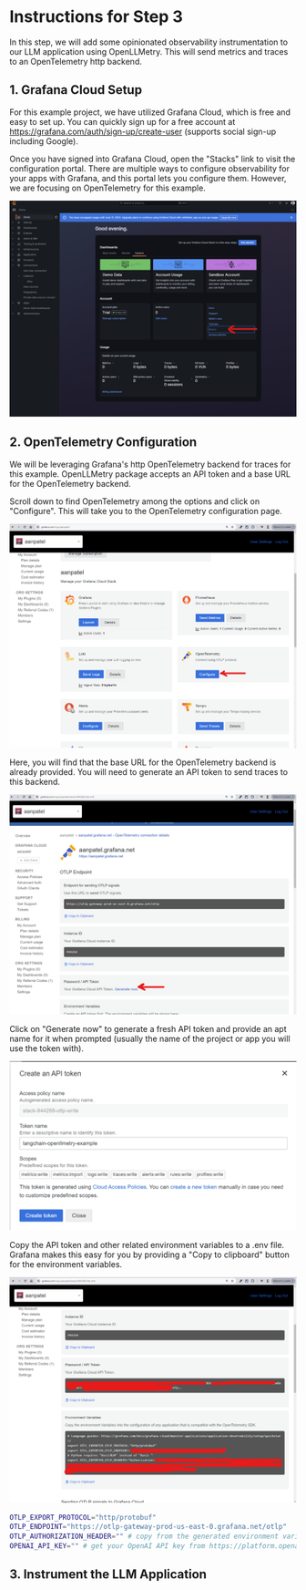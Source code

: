 # Instructions for Step 3

In this step, we will add some opinionated observability instrumentation to our LLM application using OpenLLMetry. This will send metrics and traces to an OpenTelemetry http backend.

## 1. Grafana Cloud Setup

For this example project, we have utilized Grafana Cloud, which is free and easy to set up. You can quickly sign up for a free account at https://grafana.com/auth/sign-up/create-user (supports social sign-up including Google).

Once you have signed into Grafana Cloud, open the "Stacks" link to visit the configuration portal. There are multiple ways to configure observability for your apps with Grafana, and this portal lets you configure them. However, we are focusing on OpenTelemetry for this example.

![Grafana Cloud Dashboard - click the "Stacks" link](step-3-grafana-home.png)


## 2. OpenTelemetry Configuration

We will be leveraging Grafana's http OpenTelemetry backend for traces for this example. OpenLLMetry package accepts an API token and a base URL for the OpenTelemetry backend.

Scroll down to find OpenTelemetry among the options and click on "Configure". This will take you to the OpenTelemetry configuration page.

![Click on "Configure" for the OpenTelemetry option](step-3-opentelemetry-config-btn.png)

Here, you will find that the base URL for the OpenTelemetry backend is already provided. You will need to generate an API token to send traces to this backend.

![Click on "Generate now"](step-3-opentelemetry-generate-btn.png)

Click on "Generate now" to generate a fresh API token and provide an apt name for it when prompted (usually the name of the project or app you will use the token with).

![Create the API token with an apt name](step-3-opentelemetry-token-1.png)

Copy the API token and other related environment variables to a .env file. Grafana makes this easy for you by providing a "Copy to clipboard" button for the environment variables.

![Copy the environment variables](step-3-opentelemetry-token-2.png)

```bash
OTLP_EXPORT_PROTOCOL="http/protobuf"
OTLP_ENDPOINT="https://otlp-gateway-prod-us-east-0.grafana.net/otlp"
OTLP_AUTHORIZATION_HEADER="" # copy from the generated environment variables. For Grafana, "Basic <base64-encoded-token>" is verified to work.
OPENAI_API_KEY="" # get your OpenAI API key from https://platform.openai.com/account/api-keys
```

## 3. Instrument the LLM Application

